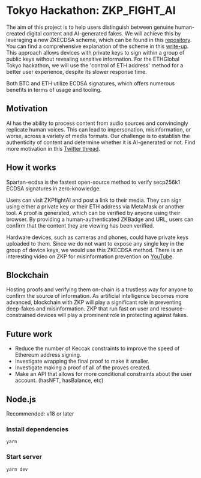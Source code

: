 # Tokyo Hackathon: ZKP_FIGHT_AI

The aim of this project is to help users distinguish between genuine human-created digital content and AI-generated fakes. We will achieve this by leveraging a new ZKECDSA scheme, which can be found in this [repository](https://github.com/personaelabs/spartan-ecdsa). You can find a comprehensive explanation of the scheme in this [write-up](https://personaelabs.org/posts/spartan-ecdsa/). This approach allows devices with private keys to sign within a group of public keys without revealing sensitive information. For the ETHGlobal Tokyo hackathon, we will use the 'control of ETH address' method for a better user experience, despite its slower response time.

Both BTC and ETH utilize ECDSA signatures, which offers numerous benefits in terms of usage and tooling.

## Motivation

AI has the ability to process content from audio sources and convincingly replicate human voices. This can lead to impersonation, misinformation, or worse, across a variety of media formats. Our challenge is to establish the authenticity of content and determine whether it is AI-generated or not. Find more motivation in this [Twitter thread](https://twitter.com/wyatt_benno/status/1646725297172258819?s=20).

## How it works

Spartan-ecdsa is the fastest open-source method to verify secp256k1 ECDSA signatures in zero-knowledge.

Users can visit ZKPfightAI and post a link to their media. They can sign using either a private key or their ETH address via MetaMask or another tool. A proof is generated, which can be verified by anyone using their browser. By providing a human-authenticated ZKBadge and URL, users can confirm that the content they are viewing has been verified.

Hardware devices, such as cameras and phones, could have private keys uploaded to them. Since we do not want to expose any single key in the group of device keys, we would use this ZKECDSA method. There is an interesting video on ZKP for misinformation prevention on [YouTube](https://www.youtube.com/watch?app=desktop&v=MwTK6ZQhOQg&t=2956s).

## Blockchain

Hosting proofs and verifying them on-chain is a trustless way for anyone to confirm the source of information. As artificial intelligence becomes more advanced, blockchain with ZKP will play a significant role in preventing deep-fakes and misinformation. ZKP that run fast on user and resource-constrained devices will play a prominent role in protecting against fakes.

## Future work

- Reduce the number of Keccak constraints to improve the speed of Ethereum address signing.
- Investigate wrapping the final proof to make it smaller.
- Investigate making a proof of all of the proves created.
- Make an API that allows for more conditional constraints about the user account. (hasNFT, hasBalance, etc)

## Node.js

Recommended: v18 or later

### Install dependencies

```
yarn
```

### Start server

```
yarn dev
```
